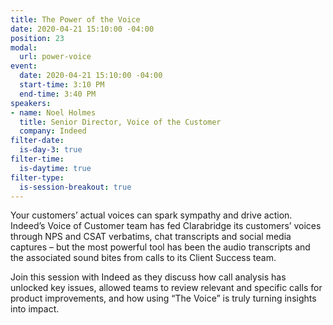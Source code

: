 ```yaml
---
title: The Power of the Voice
date: 2020-04-21 15:10:00 -04:00
position: 23
modal:
  url: power-voice
event:
  date: 2020-04-21 15:10:00 -04:00
  start-time: 3:10 PM
  end-time: 3:40 PM
speakers:
- name: Noel Holmes
  title: Senior Director, Voice of the Customer
  company: Indeed
filter-date:
  is-day-3: true
filter-time:
  is-daytime: true
filter-type:
  is-session-breakout: true
---
```


Your customers’ actual voices can spark sympathy and drive action. Indeed’s Voice of Customer team has fed Clarabridge its customers’ voices through NPS and CSAT verbatims, chat transcripts and social media captures – but the most powerful tool has been the audio transcripts and the associated sound bites from calls to its Client Success team. 

Join this session with Indeed as they discuss how call analysis has unlocked key issues, allowed teams to review relevant and specific calls for product improvements, and how using “The Voice” is truly turning insights into impact.
